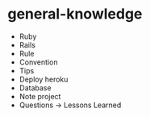 # general-knowledge

- Ruby
- Rails
- Rule
- Convention
- Tips
- Deploy heroku
- Database
- Note project
- Questions
-> Lessons Learned
